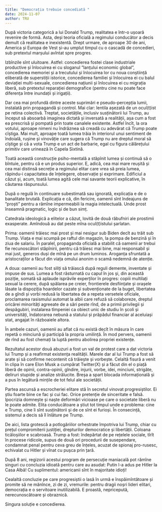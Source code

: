 ```yaml
---
title: "Democrația trebuie concediată "
date: 2024-11-07
author: TRU
---
```

După victoria categorică a lui Donald Trump, realitatea e într-o ușoară revenire de formă. Asta, deși teoria oficială a regimului conducător a decis demult că realitatea e inexistentă. Drept urmare, de aproape 30 de ani, America și Europa de Vest și-au umplut timpul cu o cascadă de concedieri, sub pretextul marșului avîntat spre progres.

Izbînzile sînt uluitoare. Astfel: concedierea fostei clase industriale productive și înlocuirea ei cu sloganul ”lanțului economic global”, concedierea memoriei și a trecutului și înlocuirea lor cu noua conștiință eliberată de superstiții istorice, concedierea familiei și înlocuirea ei cu balul deviației multi-sexuale, concedierea națiunii și înlocuirea ei cu migrația liberă, sub pretextul reparației demografice (pentru cine nu poate face diferența între inundații și irigații).

Dar cea mai profundă dintre aceste suprimări e pseudo-percepția lumii, instalată prin propagandă și control. Mai clar: lentila așezată de un ocul(t)ist pe retina colectivă. Treptat, societățile, inclusiv susținătorii lui Trump, au început să absoarbă imaginea dictată și inversată a realității, așa cum a fost ea prescrisă și pompată prin toate canalele existente. Astfel încît, la ora votului, aproape nimeni nu îndrăznea să creadă cu adevărat că Trump poate cîștiga. Mai mult, aproape toată lumea trăia în interiorul unui sentiment de îndoială, rușine și vinovăție care sugera că Trump nu are dreptul moral să cîștige și că a vota Trump e un act de barbarie, egal cu figura călărețului primitiv care urinează în Capela Sixtină.

Toată această construcție psiho-mentală a stăpînit lumea și continuă să o bîntuie, pentru că e un produs superior. E, adică, cea mai mare reușită și cea mai distinsă secreție a  regimului elitar care vrea să preia lumea, răpindu-i capacitatea de înțelegere, observație și exprimare. Edificiul a căzut și, acum, toată lumea agită cele mai savante teorii explicative, în căutarea răspunsului.

După o regulă în continuare subestimată sau ignorată, explicația e de o banalitate brutală. Explicația e că, din fericire, oamenii sînt îndeajuns de ”proști” pentru a rămîne impermeabili la magia intelectuală. Unde prost înseamnă pragmatic, logic și de bun simț.

Catedrala ideologică a elitelor a căzut, lovită de două răbufniri ale prostimii exasperate. Amîndouă au dat peste mîna ocul(t)istului șarlatan.

Prima: oamenii trăiesc mai prost și mai nesigur sub Biden decît au trăit sub Trump. Viața e mai scumpă pe raftul din magazin, la pompa de benzină și în ziua de salariu. În paralel, propaganda oficială a stabilit că oamenii ar trebui fie recunoscători stăpînirii, pentru că trăiesc mai bine, mai responsabil și mai just, generos duși de mînă pe un drum luminos. Aroganța sfruntată a aristocraților a făcut din viața omului anonim o scamă nedemnă de atenție.

A doua: oamenii au fost siliți să trăiască după reguli demente, inventate și impuse de sus. Lumea a fost răsturnată cu capul în jos și, din această poziție, somată să aplaude isprăvile experților în progres: copiii multilați sexual la cerere, după spălarea pe creier, frontierele desființate și orașele lăsate la dispoziția hoardelor cazate și subvenționate de la buget, libertatea de a gîndi și vorbi redusă la libertatea de a repeta versetele oficiale, proclamarea rasismului automat la albii care refuză să colaboreze, dreptul oricărei minorități agreeate de a sări peste rînd, de a primii privilegii și despăgubiri, instalarea tîmpeniei ca obiect unic de studiu în școli și universități, îndatorarea nebună a statului și prăpădul financiar al aceluiași stat, angajat în războaiele altora.

În ambele cazuri, oamenii au aflat că nu există decît în măsura în care repetă o minciună și participă la propria umilință. În mod pervers, oamenii de rînd au fost chemați la luptă pentru abolirea propriei existențe.

Rezultatul acestor două abuzuri a fost un val de protest care a dat victoria lui Trump și a reafirmat existența realității. Marele dar al lui Trump a fost să arate și să confirme necontenit că trăiește și vorbește. Celaltă fisură a venit în clipa în care Elon Musk a cumpărat Twitter(X) și a făcut din el o piață liberă de opinii, contra-opinii, gîndire, injurii, vorbe, idei, minciuni, strigăte, deliruri stupide și analize strălucite. Breșa a spart blocada informațională și a pus în legătură mințile de tot felul ale societății.  

Partea ascunsă a escrocheriei elitare stă în secretul vinovat progresiștilor. Ei știu foarte bine ce fac și cui fac. Orice pretenție de sinceritate e falsă. Ipocrizia domnește și naște deformări vicioase pe care o societate liberă nu le poate admite. Elita conducătoare a știut tot timpul unde e problema: cine e Trump, cine îi sînt susținătorii și de ce sînt ei furioși. În consecință, sistemul a decis să îl înlăture pe Trump.

De aici, lista grotescă a potlogăriilor orhestrate împotriva lui Trump, chiar cu prețul compromiterii justiției, drepturilor democratice și libertății. Coloana ticăloșiilor e scabroasă. Trump a fost: îndepărtat de pe rețelele sociale, tîrît în procese ridicole, supus de două ori procedurii de susependare, condamnat penal pentru ceva greu de înțeles, acuzat de spionaj pro-rusesc, echivalat cu Hitler și vînat cu pușca prin țară.

După 8 ani, regizorii acestui program de persecuție maniacală pot rămîne singuri cu concluzia idioată pentru care au asudat: Putin l-a adus pe Hitler la Casa Albă! Cu suplimentul: americanii sînt în majoritate idioți!

Cealaltă concluzie pe care progresiștii o lasă în urmă e înspăimîntătoare și promite să ne mănînce, zi de zi, vremurile: pentru dragii noșri lideri elitari, democrația e o servitoare inutilizabilă. E proastă, nepricepută, nerecunoscătoare și obraznică.

Singura soluție e concedierea.
